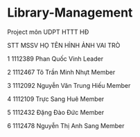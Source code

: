 Library-Management
==================

Project môn UDPT HTTT HĐ


STT	MSSV	HỌ TÊN	HÌNH ẢNH	VAI TRÒ

1	1112389	Phan Quốc Vinh	 	      Leader

2	1112467	Tô Trần Minh Nhựt		    Member

3	1112092	Nguyễn Văn Trung Hiếu		Member

4	1112109	Trực Sang Huê		        Member

5	1112432	Đặng Đào Đức		        Member

6	1112478	Nguyễn Thị Anh Sang	  	Member

